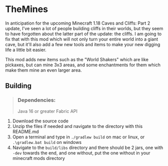 # TheMines

In anticipation for the upcoming Minecraft 1.18 Caves and Cliffs: Part 2 update, I've seen a lot of people building cliffs in their worlds, but they seem to have forgotten about the latter part of the update: the cliffs. I am going to fix that with this mod which will not only turn your entire world into a giant cave, but it'll also add a few new tools and items to make your new digging life a little bit easier.

This mod adds new items such as the "World Shakers" which are like pickaxes, but can mine 3x3 areas, and some enchantments for them which make them mine an even larger area.

## Building

> ### **Dependencies**:
>
> Java 16 or greater
> Fabric API

1. Download the source code
2. Unzip the files if needed and navigate to the directory with this README.md
3. Open a terminal and type in `./gradlew build` on mac or linux, or `.\gradlew.bat build` on windows
4. Navigate to the `build/libs` directory and there should be 2 jars, one with `-dev` towards the end, and one without, put the one without in your minecraft mods directory
